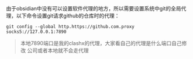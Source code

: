 由于obsidian中没有可以设置软件代理的地方，所以需要设置系统中git的全局代理，以下命令设置git请求github的仓库时的代理：


```
git config --global http.https://github.com.proxy socks5://127.0.0.1:7890
```
> 本地7890端口是我的clashx的代理，大家看自己的代理是什么端口自己修改
> 公司或者本地就不会走代理

